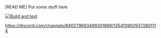 [READ ME]
Put some stuff here

[![Build and test](https://github.com/Gamingb3ast/theGrassIsAlwaysRicher/actions/workflows/build-and-test.yml/badge.svg)](https://github.com/Gamingb3ast/theGrassIsAlwaysRicher/actions/workflows/build-and-test.yml)

https://discord.com/channels/840279693499301899/1354139029372801114

